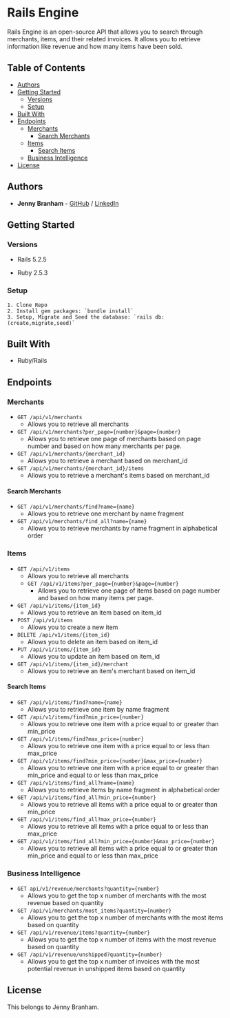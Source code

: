 # Rails Engine

Rails Engine is an open-source API that allows you to search through merchants, items, and their related invoices. It allows you to retrieve information like revenue and how many items have been sold.

## Table of Contents

  - [Authors](#authors)
  - [Getting Started](#getting-started)
    - [Versions](#versions)
    - [Setup](#setup)
  - [Built With](#built-with)
  - [Endpoints](#endpoints)
    - [Merchants](#merchants)
      - [Search Merchants](#search-merchants)
    - [Items](#items)
      - [Search Items](#search-items)
    - [Business Intelligence](#business-intelligence)
  - [License](#license)
## Authors

- **Jenny Branham** - [GitHub](https://github.com/jbranham) / [LinkedIn](www.linkedin.com/in/jenny-branham)


## Getting Started

### Versions
  - Rails 5.2.5

  - Ruby 2.5.3

### Setup

    1. Clone Repo
    2. Install gem packages: `bundle install`
    3. Setup, Migrate and Seed the database: `rails db:(create,migrate,seed)`

## Built With

  - Ruby/Rails

## Endpoints

### Merchants
  - `GET /api/v1/merchants`
    - Allows you to retrieve all merchants
  - `GET /api/v1/merchants?per_page={number}&page={number}`
    - Allows you to retrieve one page of merchants based on page number and based on how many merchants per page.
  - `GET /api/v1/merchants/{merchant_id}`
    - Allows you to retrieve a merchant based on merchant_id
  - `GET /api/v1/merchants/{merchant_id}/items`
    - Allows you to retrieve a merchant's items based on merchant_id

#### Search Merchants
  - `GET /api/v1/merchants/find?name={name}`
    - Allows you to retrieve one merchant by name fragment
  - `GET /api/v1/merchants/find_all?name={name}`
    - Allows you to retrieve merchants by name fragment in alphabetical order

### Items
  - `GET /api/v1/items`
    - Allows you to retrieve all merchants
    - `GET /api/v1/items?per_page={number}&page={number}`
      - Allows you to retrieve one page of items based on page number and based on how many items per page.
  - `GET /api/v1/items/{item_id}`
      - Allows you to retrieve an item based on item_id
  - `POST /api/v1/items`
    - Allows you to create a new item
  - `DELETE /api/v1/items/{item_id}`
      - Allows you to delete an item based on item_id
  - `PUT /api/v1/items/{item_id}`
    - Allows you to update an item based on item_id
  - `GET /api/v1/items/{item_id}/merchant`
    - Allows you to retrieve an item's merchant based on item_id
#### Search Items
  - `GET /api/v1/items/find?name={name}`
    - Allows you to retrieve one item by name fragment
  - `GET /api/v1/items/find?min_price={number}`
    - Allows you to retrieve one item with a price equal to or greater than min_price
  - `GET /api/v1/items/find?max_price={number}`
    - Allows you to retrieve one item with a price equal to or less than max_price
  - `GET /api/v1/items/find?min_price={number}&max_price={number}`
    - Allows you to retrieve one item with a price equal to or greater than min_price and equal to or less than max_price
  - `GET /api/v1/items/find_all?name={name}`
    - Allows you to retrieve items by name fragment in alphabetical order
  - `GET /api/v1/items/find_all?min_price={number}`
    - Allows you to retrieve all items with a price equal to or greater than min_price
  - `GET /api/v1/items/find_all?max_price={number}`
    - Allows you to retrieve all items with a price equal to or less than max_price
  - `GET /api/v1/items/find_all?min_price={number}&max_price={number}`
    - Allows you to retrieve all items with a price equal to or greater than min_price and equal to or less than max_price

### Business Intelligence
  - `GET api/v1/revenue/merchants?quantity={number}`
    - Allows you to get the top x number of merchants with the most revenue based on quantity
  - `GET /api/v1/merchants/most_items?quantity={number}`
    - Allows you to get the top x number of merchants with the most items based on quantity
  - `GET /api/v1/revenue/items?quantity={number}`
    - Allows you to get the top x number of items with the most revenue based on quantity
  - `GET /api/v1/revenue/unshipped?quantity={number}`
    - Allows you to get the top x number of invoices with the most potential revenue in unshipped items based on quantity

## License

  This belongs to Jenny Branham.
